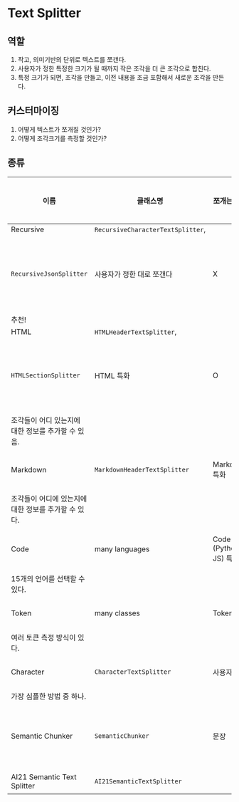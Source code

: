 # Text Splitter

## 역할

1. 작고, 의미기반의 단위로 텍스트를 쪼갠다.
2. 사용자가 정한 특정한 크기가 될 때까지 작은 조각을 더 큰 조각으로 합친다.
3. 특정 크기가 되면, 조각을 만들고, 이전 내용을 조금 포함해서 새로운 조각을 만든다.

## 커스터마이징

1. 어떻게 텍스트가 쪼개질 것인가?
2. 어떻게 조각크기를 측정할 것인가?

## 종류

| 이름 | 클래스명 | 쪼개는 방법 | 메타데이터 추가여부 | 설명 |
| --- | --- | --- | --- | --- |
| Recursive | `RecursiveCharacterTextSplitter`,
`RecursiveJsonSplitter` | 사용자가 정한 대로 쪼갠다 | X | **텍스트 간의 연관성**을 지키기 위한 방식.
추천! |
| HTML | `HTMLHeaderTextSplitter`,
`HTMLSectionSplitter` | HTML 특화 | O | **HTML 특화 방식**으로 텍스트를 쪼갠다.
조각들이 어디 있는지에 대한 정보를 추가할 수 있음. |
| Markdown | `MarkdownHeaderTextSplitter` | Markdown 특화 | O | **Markdown 특화 방식**으로 텍스트를 쪼갠다.
조각들이 어디에 있는지에 대한 정보를 추가할 수 있다. |
| Code | many languages | Code (Python, JS) 특화 | X | **코딩 언어**에 특화된 쪼개기 방식을 사용한다.
15개의 언어를 선택할 수 있다. |
| Token | many classes | Tokens | X | 토큰으로 텍스트를 쪼갠다.
여러 토큰 측정 방식이 있다. |
| Character | `CharacterTextSplitter` | 사용자 정의 | X | 특징을 정의해서 텍스트를 쪼갠다.
가장 심플한 방법 중 하나. |
| Semantic Chunker | `SemanticChunker` | 문장 | X | 문장 단위로 자른다. 그 다음, 의미적으로 비슷한 것끼리 합친다. |
| AI21 Semantic Text Splitter | `AI21SemanticTextSplitter` |  | O | **특정 토픽**으로 나눈다. |
